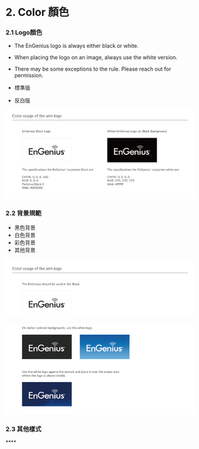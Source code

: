 # 2.  Color 顏色

### 2.1 Logo顏色

* The EnGenius logo is always either black or white. 
* When placing the logo on an image, always use the white version. 
* There may be some exceptions to the rule. Please reach out for permission.



* 標準版
* 反白版

![](../.gitbook/assets/gong-zuo-qu-yu-26%20%282%29.png)

### 2.2 背景規範

* 黑色背景
* 白色背景
* 彩色背景
* 其他背景

![](../.gitbook/assets/gong-zuo-qu-yu-26-fu-ben-2.png)

![](../.gitbook/assets/gong-zuo-qu-yu-26-fu-ben-%20%281%29.png)

### 2.3 其他樣式

\*\*\*\*


